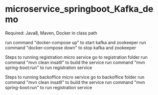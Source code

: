 # microservice_springboot_Kafka_demo

Required: Java8, Maven, Docker in class path

run command "docker-compose up" to start kafka and zookeeper
run command "docker-compose down" to stop kafka and zookeeper

Steps to running registration micro service
go to registration folder
run command "mvn clean insatll" to build the service
run command "mvn spring-boot:run" to run registration service

Steps to running backoffice micro service
go to backoffice folder
run command "mvn clean insatll" to build the service
run command "mvn spring-boot:run" to run registration service


